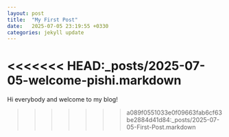 ```yaml
---
layout: post
title:  "My First Post"
date:   2025-07-05 23:19:55 +0330
categories: jekyll update
---
```

<<<<<<< HEAD:_posts/2025-07-05-welcome-pishi.markdown
=======
Hi everybody and welcome to my blog!
>>>>>>> a089f0551033e0f09663fab6cf63be2884d41d84:_posts/2025-07-05-First-Post.markdown
